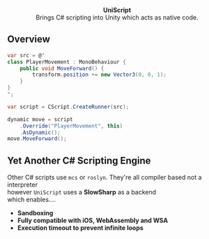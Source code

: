 <p align="center">
<b>UniScript</b><br>
Brings C# scripting into Unity which acts as native code.
</p>

Overview
----
```cs
var src = @"
class PlayerMovement : MonoBehaviour {
    public void MoveForward() {
        transform.position += new Vector3(0, 0, 1);
    }
}
";

var script = CScript.CreateRunner(src);

dynamic move = script
    .Override("PlayerMovement", this)
    .AsDynamic();
move.MoveForward();
```

Yet Another C# Scripting Engine
---
Other C# scripts use `mcs` or `roslyn`. They're all compiler based not a interpreter<br>
however `UniScript` uses a __SlowSharp__ as a backend<br>
which enables....
* __Sandboxing__
* __Fully compatible with iOS, WebAssembly and WSA__
* __Execution timeout to prevent infinite loops__
